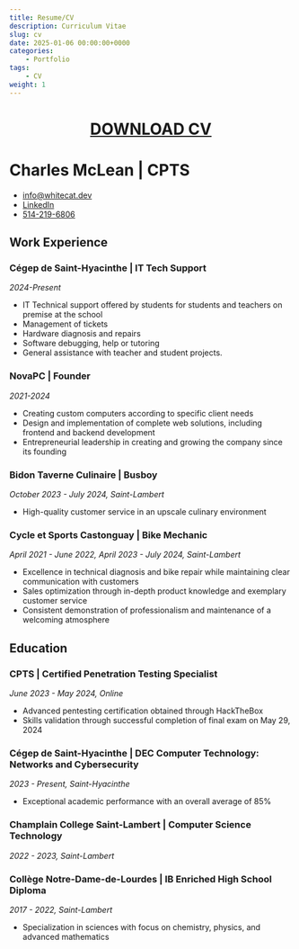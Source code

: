 ```yaml
---
title: Resume/CV
description: Curriculum Vitae 
slug: cv
date: 2025-01-06 00:00:00+0000
categories:
    - Portfolio
tags:
    - CV
weight: 1
---
```

<div style="text-align: center;">

# [DOWNLOAD CV](2025.pdf)

</div>


# Charles McLean | CPTS

- [info@whitecat.dev](mailto:info@whitecat.dev)
- [LinkedIn](https://www.linkedin.com/in/charlesmcleansec/)
- [514-219-6806](tel:+1-514-219-6806)

## Work Experience

### Cégep de Saint-Hyacinthe | IT Tech Support
*2024-Present*
- IT Technical support offered by students for students and teachers on premise at the school
- Management of tickets
- Hardware diagnosis and repairs
- Software debugging, help or tutoring
- General assistance with teacher and student projects.


### NovaPC | Founder
*2021-2024*
- Creating custom computers according to specific client needs
- Design and implementation of complete web solutions, including frontend and backend development  
- Entrepreneurial leadership in creating and growing the company since its founding

### Bidon Taverne Culinaire | Busboy
*October 2023 - July 2024, Saint-Lambert*
- High-quality customer service in an upscale culinary environment

### Cycle et Sports Castonguay | Bike Mechanic
*April 2021 - June 2022, April 2023 - July 2024, Saint-Lambert*
- Excellence in technical diagnosis and bike repair while maintaining clear communication with customers
- Sales optimization through in-depth product knowledge and exemplary customer service
- Consistent demonstration of professionalism and maintenance of a welcoming atmosphere

## Education

### CPTS | Certified Penetration Testing Specialist
*June 2023 - May 2024, Online*
- Advanced pentesting certification obtained through HackTheBox
- Skills validation through successful completion of final exam on May 29, 2024

### Cégep de Saint-Hyacinthe | DEC Computer Technology: Networks and Cybersecurity
*2023 - Present, Saint-Hyacinthe*
- Exceptional academic performance with an overall average of 85%

### Champlain College Saint-Lambert | Computer Science Technology
*2022 - 2023, Saint-Lambert*

### Collège Notre-Dame-de-Lourdes | IB Enriched High School Diploma
*2017 - 2022, Saint-Lambert*
- Specialization in sciences with focus on chemistry, physics, and advanced mathematics